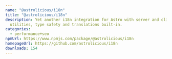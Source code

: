 ```yaml
---
name: "@astrolicious/i18n"
title: "@astrolicious/i18n"
description: Yet another i18n integration for Astro with server and client
  utilities, type safety and translations built-in.
categories:
  - performance+seo
npmUrl: https://www.npmjs.com/package/@astrolicious/i18n
homepageUrl: https://github.com/astrolicious/i18n
downloads: 154
---
```

